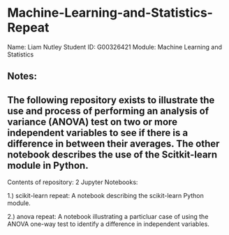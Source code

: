 # Machine-Learning-and-Statistics-Repeat
Name: Liam Nutley
Student ID: G00326421
Module: Machine Learning and Statistics

Notes:
---------------------------------------------------------
The following repository exists to illustrate the use and process of performing an analysis of variance (ANOVA) test on two or more independent variables to see if there is a difference in between their averages. The other notebook describes the use of the Scitkit-learn module in Python. 
---------------------------------------------------------
Contents of repository:
2 Jupyter Notebooks:

1.) scikit-learn repeat: A notebook describing the scikit-learn Python module. 

2.) anova repeat: A notebook illustrating a particluar case of using the ANOVA one-way test to identify a difference in independent variables.
